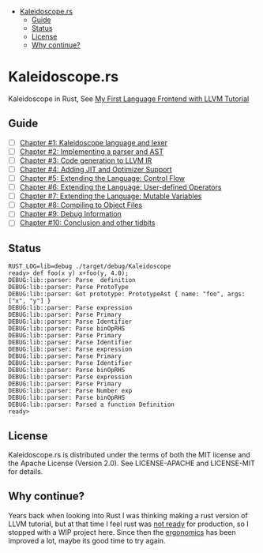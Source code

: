 - [Kaleidoscope.rs](#kaleidoscopers)
  - [Guide](#guide)
  - [Status](#status)
  - [License](#license)
  - [Why continue?](#why-continue)


# Kaleidoscope.rs
Kaleidoscope in Rust, See [My First Language Frontend with LLVM Tutorial](http://llvm.org/docs/tutorial/MyFirstLanguageFrontend/index.html)


## Guide

- [ ] [Chapter #1: Kaleidoscope language and lexer](http://llvm.org/docs/tutorial/MyFirstLanguageFrontend/LangImpl01.html)
- [ ] [Chapter #2: Implementing a parser and AST](http://llvm.org/docs/tutorial/MyFirstLanguageFrontend/LangImpl02.html)
- [ ] [Chapter #3: Code generation to LLVM IR](http://llvm.org/docs/tutorial/MyFirstLanguageFrontend/LangImpl03.html)
- [ ] [Chapter #4: Adding JIT and Optimizer Support](http://llvm.org/docs/tutorial/MyFirstLanguageFrontend/LangImpl04.html)
- [ ] [Chapter #5: Extending the Language: Control Flow](http://llvm.org/docs/tutorial/MyFirstLanguageFrontend/LangImpl05.html)
- [ ] [Chapter #6: Extending the Language: User-defined Operators](http://llvm.org/docs/tutorial/MyFirstLanguageFrontend/LangImpl06.html)
- [ ] [Chapter #7: Extending the Language: Mutable Variables](http://llvm.org/docs/tutorial/MyFirstLanguageFrontend/LangImpl07.html)
- [ ] [Chapter #8: Compiling to Object Files](http://llvm.org/docs/tutorial/MyFirstLanguageFrontend/LangImpl08.html)
- [ ] [Chapter #9: Debug Information](http://llvm.org/docs/tutorial/MyFirstLanguageFrontend/LangImpl09.html)
- [ ] [Chapter #10: Conclusion and other tidbits](http://llvm.org/docs/tutorial/MyFirstLanguageFrontend/LangImpl10.html)

## Status

```
RUST_LOG=lib=debug ./target/debug/Kaleidoscope
ready> def foo(x y) x+foo(y, 4.0);
DEBUG:lib::parser: Parse  definition
DEBUG:lib::parser: Parse ProtoType
DEBUG:lib::parser: Got prototype: PrototypeAst { name: "foo", args: ["x", "y"] }
DEBUG:lib::parser: Parse expression
DEBUG:lib::parser: Parse Primary
DEBUG:lib::parser: Parse Identifier
DEBUG:lib::parser: Parse binOpRHS
DEBUG:lib::parser: Parse Primary
DEBUG:lib::parser: Parse Identifier
DEBUG:lib::parser: Parse expression
DEBUG:lib::parser: Parse Primary
DEBUG:lib::parser: Parse Identifier
DEBUG:lib::parser: Parse binOpRHS
DEBUG:lib::parser: Parse expression
DEBUG:lib::parser: Parse Primary
DEBUG:lib::parser: Parse Number exp
DEBUG:lib::parser: Parse binOpRHS
DEBUG:lib::parser: Parsed a function Definition
ready>
```
## License
Kaleidoscope.rs is distributed under the terms of both the MIT license and the Apache License (Version 2.0).
See LICENSE-APACHE and LICENSE-MIT for details.


## Why continue?
Years back when looking into Rust I was thinking making a rust version of LLVM tutorial, but at that time I feel rust was [not ready](https://stackoverflow.com/questions/29885638/cannot-insert-reference-in-hashmap-if-it-is-declared-after-the-data-i-am-inserti) for production, so I stopped with a WIP project here. Since then the [ergonomics](https://blog.rust-lang.org/2017/03/02/lang-ergonomics.html) has been improved a lot, maybe its good time to try again.
